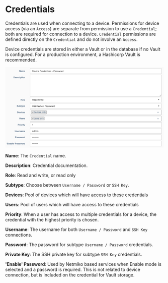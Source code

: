 # Credentials

Credentials are used when connecting to a device.  Permissions for device 
access (via an `Access`) are separate from permission to use a `Credential`;
both are required for connection to a device.  `Credential` permissions are
defined directly on the `Credential` and do not involve an `Access`.

Device credentials are stored in either a Vault or in the database
if no Vault is configured. For a production environment, a Hashicorp Vault is recommended. 

![Credentials](../_static/administration/credentials.png)

**Name**: The `Credential` name.

**Description**: Credential documentation.

**Role**: Read and write, or read only

**Subtype**: Choose between `Username / Password` or `SSH Key`.

**Devices**: Pool of devices which will have access to these credentials

**Users**: Pool of users which will have access to these credentials

**Priority**: When a user has access to multiple credentials for a device,
the credential with the highest priority is chosen.

**Username**: The username for both `Username / Password` and `SSH Key` connections.

**Password**: The password for subtype `Username / Password` credentials.

**Private Key**: The SSH private key for subtype `SSH Key` credentials.

**'Enable' Password**: Used by Netmiko based services when Enable mode is
selected and a password is required.  This is not related to device
connection, but is included on the credential for Vault storage.